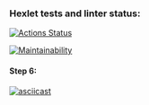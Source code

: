 ### Hexlet tests and linter status:
[![Actions Status](https://github.com/Bascy6/java-project-71/actions/workflows/hexlet-check.yml/badge.svg)](https://github.com/Bascy6/java-project-71/actions)

[![Maintainability](https://api.codeclimate.com/v1/badges/1452ad90af24af091e5d/maintainability)](https://codeclimate.com/github/Bascy6/java-project-71/maintainability)

#### Step 6:
[![asciicast](https://asciinema.org/a/4MgLhHuYWuq1rT3REykcZxwuI.svg)](https://asciinema.org/a/4MgLhHuYWuq1rT3REykcZxwuI)